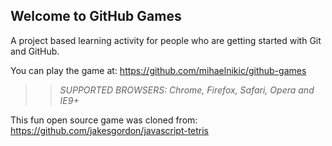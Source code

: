 ## Welcome to GitHub Games

A project based learning activity for people who are getting started with Git and GitHub.

You can play the game at: https://github.com/mihaelnikic/github-games

>> _*SUPPORTED BROWSERS*: Chrome, Firefox, Safari, Opera and IE9+_

This fun open source game was cloned from: https://github.com/jakesgordon/javascript-tetris
